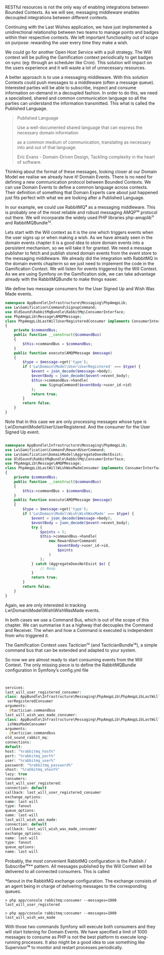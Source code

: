 RESTful resources is not the only way of enabling integrations between Bounded Contexts. As we will see, messaging middleware enables decoupled integrations between different contexts.

Continuing with the Last Wishes application, we have just implemented a unidirectional relationship between two teams to manage points and badges within their respective contexts. We left important functionality out of scope on purpose: rewarding the user every time they make a wish.

We could go for another Open Host Service with a pull strategy. The Will context will be pulling the Gamification context periodically to get badges on sync \(eg: through an scheduler like Cron\). This solution will impact on the users experience and it will waste a lot of unnecessary resources.





A better approach is to use a messaging middleware. With this solution Contexts could push messages to a middleware \(often a message queue\). Interested parties will be able to subscribe, inspect and consume information on-demand in a decoupled fashion. In order to do this, we need a specialised, shared and common communication language so all the parties can understand the information transmitted. This what is called the Published Language.



> Published Language
>
> Use a well-documented shared language that can express the necessary domain information
>
> as a common medium of communication, translating as necessary into and out of that language.
>
> Eric Evans - Domain-Driven Design, Tackling complexity in the heart of software.





Thinking about the format of these messages, looking closer at our Domain Model we realise we already have it! Domain Events. There is no need for defining a new communication protocol between Bounded Contexts. We can use Domain Events to define a common language across contexts. Their definition of something that Domain Experts care about just happened just fits perfect with what we are looking after a Published Language.

In our example, we could use RabbitMQ⁹ as a messaging middleware. This is probably one of the most reliable and robust messaging AMQP¹⁰ protocol out there. We will incorparate the widely used PHP libraries php-amqplib¹¹ and RabbitMQBundle¹².

Lets start with the Will context as it is the one which triggers events when the user signs up or when making a wish. As we have already seen in the domain events chapter it is a good idea to store domain events into a persistent mechanism, so we will take it for granted. We need a message publisher to fetch and publish stored domain events from the event store to the messaging middleware. We already did the integration with RabbitMQ in the domain events chapterm so we just need to implement the code in the Gamification Context. We will listen for events triggered by the Will Context. As we are using Symfony on the Gamification side, we can take advantage already with the RabbitMQBundle to make things easier.

We define two message consumers for the User Signed Up and Wish Was Made events.



```php
namespace AppBundle\Infrastructure\Messaging\PhpAmqpLib;
use Lw\Gamification\Command\SignupCommand;
use OldSound\RabbitMqBundle\RabbitMq\ConsumerInterface;
use PhpAmqpLib\Message\AMQPMessage;
class PhpAmqpLibLastWillUserRegisteredConsumer implements ConsumerInterface
{
    private $commandBus;
    public function __construct($commandBus)
    {
        $this->commandBus = $commandBus;
    }
    public function execute(AMQPMessage $message)
    {
        $type = $message->get('type');
        if ('Lw\Domain\Model\User\UserRegistered' === $type) {
            $event = json_decode($message->body);
            $eventBody = json_decode($event->event_body);
            $this->commandBus->handle(
                new SignupCommand($eventBody->user_id->id)
            );
            return true;
        }
        return false;
    }
}
```



Note that in this case we are only processing messages whose type is Lw\Domain\Model\User\UserRegistered. And the consumer for the User Signed Up event.



```php

namespace AppBundle\Infrastructure\Messaging\PhpAmqpLib;
use Lw\Gamification\Command\RewardUserCommand;
use Lw\Gamification\DomainModel\AggregateDoesNotExist;
use OldSound\RabbitMqBundle\RabbitMq\ConsumerInterface;
use PhpAmqpLib\Message\AMQPMessage;
class PhpAmqpLibLastWillWishWasMadeConsumer implements ConsumerInterface
{
    private $commandBus;
    public function __construct($commandBus)
    {
        $this->commandBus = $commandBus;
    }
    public function execute(AMQPMessage $message)
    {
        $type = $message->get('type');
        if ('Lw\Domain\Model\Wish\WishWasMade' === $type) {
            $event = json_decode($message->body);
            $eventBody = json_decode($event->event_body);
            try {
                $points = 5;
                $this->commandBus->handle(
                    new RewardUserCommand(
                        $eventBody->user_id->id,
                        $points
                    )
                );
            } catch (AggregateDoesNotExist $e) {
                // Noop
            }
            return true;
        }
        return false;
    }
}
```





Again, we are only interested in tracking Lw\Domain\Model\Wish\WishWasMade events.

In both cases we use a Command Bus, which is out of the scope of this chapter. We can summarise it as a highway that decouples the Command and Receiver. The when and how a Command is executed is independent from who triggered it.

The Gamification Context uses Tactician¹³ \(and TacticianBundle¹⁴\), a simple command bus that can be extended and adapted to your system.

So now we are almost ready to start consuming events from the Will Context. The only missing piece is to define the RabbitMQBundle configuration in Symfony’s config.yml file





```php


services:
last_will_user_registered_consumer:
class: AppBundle\Infrastructure\Messaging\PhpAmqpLib\PhpAmqpLibLastWillU\
 serRegisteredConsumer
arguments:
- @tactician.commandbus
last_will_wish_was_made_consumer:
class: AppBundle\Infrastructure\Messaging\PhpAmqpLib\PhpAmqpLibLastWillW\
 ishWasMadeConsumer
arguments:
- @tactician.commandbus
old_sound_rabbit_mq:
connections:
default:
host: "%rabbitmq_host%"
port: "%rabbitmq_port%"
user: "%rabbitmq_user%"
password: "%rabbitmq_password%"
vhost: "%rabbitmq_vhost%"
lazy: true
consumers:
last_will_user_registered:
connection: default
callback: last_will_user_registered_consumer
exchange_options:
name: last-will
type: fanout
queue_options:
name: last-will
last_will_wish_was_made:
connection: default
callback: last_will_wish_was_made_consumer
exchange_options:
name: last-will
type: fanout
queue_options:
name: last-will
```





Probably, the most convenient RabbitMQ configuration is the Publish / Subscribe¹⁵\*\* pattern. All messages published by the Will Context will be delivered to all connected consumers. This is called

\*fanout in the RabbitMQ exchange configuration. The exchange consists of an agent being in charge of delivering messages to the corresponding queues.



`> php app/console rabbitmq:consumer --messages=1000 last_will_user_registered`

`> php app/console rabbitmq:consumer --messages=1000 last_will_wish_was_made`



With those two commands Symfony will execute both consumers and they will start listening for Domain Events. We have specified a limit of 1000 messages to consume as PHP is not the best platform to execute long-running processes. It also might be a good idea to use something like Supervisor¹⁶ to monitor and restart processes periodically.








